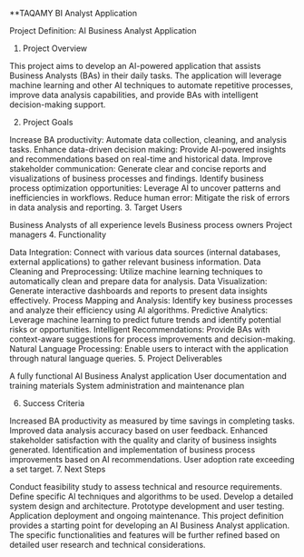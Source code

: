 **TAQAMY BI Analyst Application

Project Definition: AI Business Analyst Application

1. Project Overview

This project aims to develop an AI-powered application that assists Business Analysts (BAs) in their daily tasks. The application will leverage machine learning and other AI techniques to automate repetitive processes, improve data analysis capabilities, and provide BAs with intelligent decision-making support.

2. Project Goals

Increase BA productivity: Automate data collection, cleaning, and analysis tasks.
Enhance data-driven decision making: Provide AI-powered insights and recommendations based on real-time and historical data.
Improve stakeholder communication: Generate clear and concise reports and visualizations of business processes and findings.
Identify business process optimization opportunities: Leverage AI to uncover patterns and inefficiencies in workflows.
Reduce human error: Mitigate the risk of errors in data analysis and reporting.
3. Target Users

Business Analysts of all experience levels
Business process owners
Project managers
4. Functionality

Data Integration: Connect with various data sources (internal databases, external applications) to gather relevant business information.
Data Cleaning and Preprocessing: Utilize machine learning techniques to automatically clean and prepare data for analysis.
Data Visualization: Generate interactive dashboards and reports to present data insights effectively.
Process Mapping and Analysis: Identify key business processes and analyze their efficiency using AI algorithms.
Predictive Analytics: Leverage machine learning to predict future trends and identify potential risks or opportunities.
Intelligent Recommendations: Provide BAs with context-aware suggestions for process improvements and decision-making.
Natural Language Processing: Enable users to interact with the application through natural language queries.
5. Project Deliverables

A fully functional AI Business Analyst application
User documentation and training materials
System administration and maintenance plan

6. Success Criteria

Increased BA productivity as measured by time savings in completing tasks.
Improved data analysis accuracy based on user feedback.
Enhanced stakeholder satisfaction with the quality and clarity of business insights generated.
Identification and implementation of business process improvements based on AI recommendations.
User adoption rate exceeding a set target.
7.  Next Steps

Conduct feasibility study to assess technical and resource requirements.
Define specific AI techniques and algorithms to be used.
Develop a detailed system design and architecture.
Prototype development and user testing.
Application deployment and ongoing maintenance.
This project definition provides a starting point for developing an AI Business Analyst application.  The specific functionalities and features will be further refined based on detailed user research and technical considerations.
